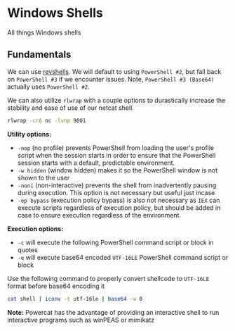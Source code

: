 # Windows Shells

All things Windows shells

## Fundamentals

We can use [revshells](https://www.revshells.com/). We will default to using `PowerShell #2`, but fall back on  `PowerShell #3` if we encounter issues. Note, `PowerShell #3 (Base64)` actually uses `PowerShell #2`.

We can also utilize `rlwrap` with a couple options to durastically increase the stability and ease of use of our netcat shell.

```bash
rlwrap -crA nc -lvnp 9001
```

**Utility options:**

- `-nop` (no profile) prevents PowerShell from loading the user's profile script when the session starts in order to ensure that the PowerShell session starts with a default, predictable environment.
- `-w hidden` (window hidden) makes it so the PowerShell window is not shown to the user
- `-noni` (non-interactive) prevents the shell from inadvertently pausing during execution. This option is not necessary but useful just incase
- `-ep bypass` (execution policy bypass) is also not necessary as `IEX` can execute scripts regardless of execution policy, but should be added in case to ensure execution regardless of the environment.

**Execution options:**

- `-c` will execute the following PowerShell command script or block in quotes
- `-e` will execute base64 encoded `UTF-16LE` PowerShell command script or block

Use the following command to properly convert shellcode to `UTF-16LE` format before base64 encoding it

```bash
cat shell | iconv -t utf-16le | base64 -w 0
```

**Note:** Powercat has the advantage of providing an interactive shell to run interactive programs such as winPEAS or mimikatz
